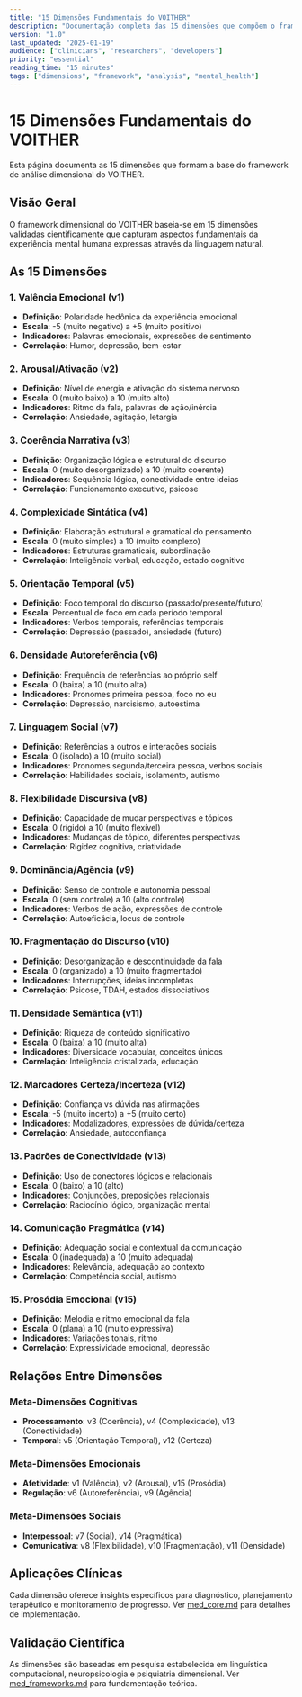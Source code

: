 ```yaml
---
title: "15 Dimensões Fundamentais do VOITHER"
description: "Documentação completa das 15 dimensões que compõem o framework de análise dimensional"
version: "1.0"
last_updated: "2025-01-19"
audience: ["clinicians", "researchers", "developers"]
priority: "essential"
reading_time: "15 minutes"
tags: ["dimensions", "framework", "analysis", "mental_health"]
---
```


# 15 Dimensões Fundamentais do VOITHER

Esta página documenta as 15 dimensões que formam a base do framework de análise dimensional do VOITHER.

## Visão Geral

O framework dimensional do VOITHER baseia-se em 15 dimensões validadas cientificamente que capturam aspectos fundamentais da experiência mental humana expressas através da linguagem natural.

## As 15 Dimensões

### 1. **Valência Emocional** (v1)
- **Definição**: Polaridade hedônica da experiência emocional
- **Escala**: -5 (muito negativo) a +5 (muito positivo)
- **Indicadores**: Palavras emocionais, expressões de sentimento
- **Correlação**: Humor, depressão, bem-estar

### 2. **Arousal/Ativação** (v2)
- **Definição**: Nível de energia e ativação do sistema nervoso
- **Escala**: 0 (muito baixo) a 10 (muito alto)
- **Indicadores**: Ritmo da fala, palavras de ação/inércia
- **Correlação**: Ansiedade, agitação, letargia

### 3. **Coerência Narrativa** (v3)
- **Definição**: Organização lógica e estrutural do discurso
- **Escala**: 0 (muito desorganizado) a 10 (muito coerente)
- **Indicadores**: Sequência lógica, conectividade entre ideias
- **Correlação**: Funcionamento executivo, psicose

### 4. **Complexidade Sintática** (v4)
- **Definição**: Elaboração estrutural e gramatical do pensamento
- **Escala**: 0 (muito simples) a 10 (muito complexo)
- **Indicadores**: Estruturas gramaticais, subordinação
- **Correlação**: Inteligência verbal, educação, estado cognitivo

### 5. **Orientação Temporal** (v5)
- **Definição**: Foco temporal do discurso (passado/presente/futuro)
- **Escala**: Percentual de foco em cada período temporal
- **Indicadores**: Verbos temporais, referências temporais
- **Correlação**: Depressão (passado), ansiedade (futuro)

### 6. **Densidade Autoreferência** (v6)
- **Definição**: Frequência de referências ao próprio self
- **Escala**: 0 (baixa) a 10 (muito alta)
- **Indicadores**: Pronomes primeira pessoa, foco no eu
- **Correlação**: Depressão, narcisismo, autoestima

### 7. **Linguagem Social** (v7)
- **Definição**: Referências a outros e interações sociais
- **Escala**: 0 (isolado) a 10 (muito social)
- **Indicadores**: Pronomes segunda/terceira pessoa, verbos sociais
- **Correlação**: Habilidades sociais, isolamento, autismo

### 8. **Flexibilidade Discursiva** (v8)
- **Definição**: Capacidade de mudar perspectivas e tópicos
- **Escala**: 0 (rígido) a 10 (muito flexível)
- **Indicadores**: Mudanças de tópico, diferentes perspectivas
- **Correlação**: Rigidez cognitiva, criatividade

### 9. **Dominância/Agência** (v9)
- **Definição**: Senso de controle e autonomia pessoal
- **Escala**: 0 (sem controle) a 10 (alto controle)
- **Indicadores**: Verbos de ação, expressões de controle
- **Correlação**: Autoeficácia, locus de controle

### 10. **Fragmentação do Discurso** (v10)
- **Definição**: Desorganização e descontinuidade da fala
- **Escala**: 0 (organizado) a 10 (muito fragmentado)
- **Indicadores**: Interrupções, ideias incompletas
- **Correlação**: Psicose, TDAH, estados dissociativos

### 11. **Densidade Semântica** (v11)
- **Definição**: Riqueza de conteúdo significativo
- **Escala**: 0 (baixa) a 10 (muito alta)
- **Indicadores**: Diversidade vocabular, conceitos únicos
- **Correlação**: Inteligência cristalizada, educação

### 12. **Marcadores Certeza/Incerteza** (v12)
- **Definição**: Confiança vs dúvida nas afirmações
- **Escala**: -5 (muito incerto) a +5 (muito certo)
- **Indicadores**: Modalizadores, expressões de dúvida/certeza
- **Correlação**: Ansiedade, autoconfiança

### 13. **Padrões de Conectividade** (v13)
- **Definição**: Uso de conectores lógicos e relacionais
- **Escala**: 0 (baixo) a 10 (alto)
- **Indicadores**: Conjunções, preposições relacionais
- **Correlação**: Raciocínio lógico, organização mental

### 14. **Comunicação Pragmática** (v14)
- **Definição**: Adequação social e contextual da comunicação
- **Escala**: 0 (inadequada) a 10 (muito adequada)
- **Indicadores**: Relevância, adequação ao contexto
- **Correlação**: Competência social, autismo

### 15. **Prosódia Emocional** (v15)
- **Definição**: Melodia e ritmo emocional da fala
- **Escala**: 0 (plana) a 10 (muito expressiva)
- **Indicadores**: Variações tonais, ritmo
- **Correlação**: Expressividade emocional, depressão

## Relações Entre Dimensões

### Meta-Dimensões Cognitivas
- **Processamento**: v3 (Coerência), v4 (Complexidade), v13 (Conectividade)
- **Temporal**: v5 (Orientação Temporal), v12 (Certeza)

### Meta-Dimensões Emocionais
- **Afetividade**: v1 (Valência), v2 (Arousal), v15 (Prosódia)
- **Regulação**: v6 (Autoreferência), v9 (Agência)

### Meta-Dimensões Sociais
- **Interpessoal**: v7 (Social), v14 (Pragmática)
- **Comunicativa**: v8 (Flexibilidade), v10 (Fragmentação), v11 (Densidade)

## Aplicações Clínicas

Cada dimensão oferece insights específicos para diagnóstico, planejamento terapêutico e monitoramento de progresso. Ver [med_core.md](../med_core.md) para detalhes de implementação.

## Validação Científica

As dimensões são baseadas em pesquisa estabelecida em linguística computacional, neuropsicologia e psiquiatria dimensional. Ver [med_frameworks.md](../med_frameworks.md) para fundamentação teórica.